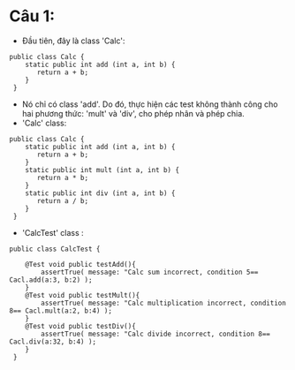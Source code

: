 # Câu 1:
- Đầu tiên, đây là class 'Calc': 
```
public class Calc {    
    static public int add (int a, int b) {
       return a + b;
    }
 } 
```
- Nó chỉ có class 'add'. Do đó,  thực hiện các test không thành công cho hai phương thức: 'mult' và 'div', cho phép nhân và phép chia.
- 'Calc' class:
```
public class Calc {    
    static public int add (int a, int b) {
       return a + b;
    }
    static public int mult (int a, int b) {
       return a * b;
    }
    static public int div (int a, int b) {
       return a / b;
    }
 } 
```
- 'CalcTest' class :
```
public class CalcTest {    
    
    @Test void public testAdd(){
        assertTrue( message: "Calc sum incorrect, condition 5== Cacl.add(a:3, b:2) );
    }
    @Test void public testMult(){
        assertTrue( message: "Calc multiplication incorrect, condition 8== Cacl.mult(a:2, b:4) );
    }
    @Test void public testDiv(){
        assertTrue( message: "Calc divide incorrect, condition 8== Cacl.div(a:32, b:4) );
    }
 } 
```
